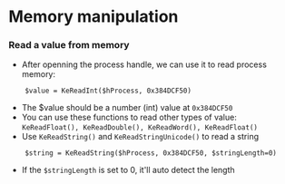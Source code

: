 
# Memory manipulation
### Read a value from memory
- After openning the process handle, we can use it to read process memory:
```autoit
    $value = KeReadInt($hProcess, 0x384DCF50)
```
- The $value should be a number (int) value at ```0x384DCF50```
- You can use these functions to read other types of value: ```KeReadFloat(), KeReadDouble(), KeReadWord(), KeReadFloat()```
- Use ```KeReadString()``` and ```KeReadStringUnicode()``` to read a string
```autoit
    $string = KeReadString($hProcess, 0x384DCF50, $stringLength=0)
```
- If the ```$stringLength``` is set to 0, it'll auto detect the length

